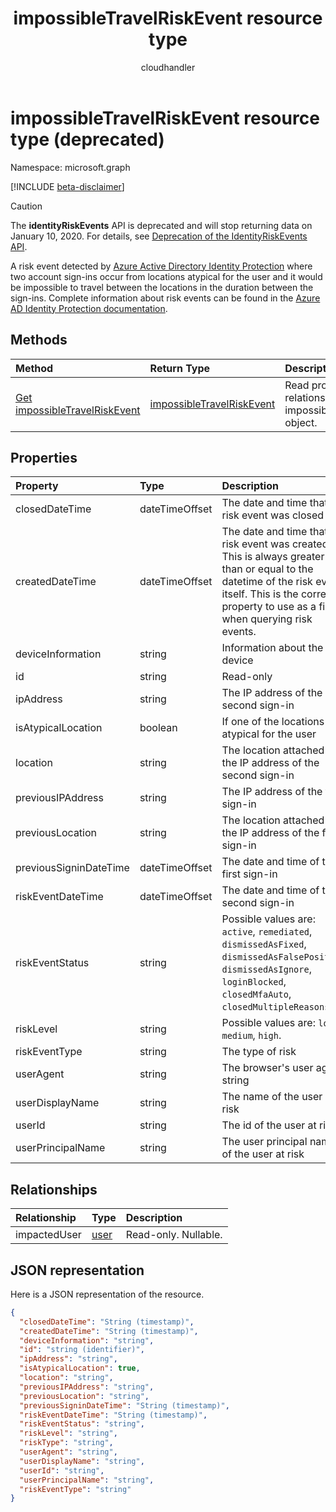 ﻿---
title: "impossibleTravelRiskEvent resource type"
description: "A risk event detected by Azure Active Directory Identity Protection where two account sign-ins occur from locations atypical for the user and it would be impossible to travel between the locations in the duration between the sign-ins. Complete information about risk events can be found in the Azure AD Identity Protection documentation."
localization_priority: Normal
doc_type: resourcePageType
ms.prod: ""
author: "cloudhandler"
---

# impossibleTravelRiskEvent resource type (deprecated)

Namespace: microsoft.graph

[!INCLUDE [beta-disclaimer](../../includes/beta-disclaimer.md)]

>[!CAUTION]
>The **identityRiskEvents** API is deprecated and will stop returning data on January 10, 2020. For details, see [Deprecation of the IdentityRiskEvents API](https://developer.microsoft.com/office/blogs/deprecatation-of-the-identityriskevents-api/).

A risk event detected by [Azure Active Directory Identity Protection](/azure/active-directory/identity-protection/overview-identity-protection) where two account sign-ins occur from locations atypical for the user and it would be impossible to travel between the locations in the duration between the sign-ins. Complete information about risk events can be found in the [Azure AD Identity Protection documentation](/azure/active-directory/identity-protection/overview-identity-protection).

## Methods

| Method                                                                   | Return Type                                               | Description                                                            |
| :----------------------------------------------------------------------- | :-------------------------------------------------------- | :--------------------------------------------------------------------- |
| [Get impossibleTravelRiskEvent](../api/impossibletravelriskevent-get.md) | [impossibleTravelRiskEvent](impossibletravelriskevent.md) | Read properties and relationships of impossibleTravelRiskEvent object. |

## Properties

| Property               | Type           | Description                                                                                                                                                                                                  |
| :--------------------- | :------------- | :----------------------------------------------------------------------------------------------------------------------------------------------------------------------------------------------------------- |
| closedDateTime         | dateTimeOffset | The date and time that the risk event was closed                                                                                                                                                             |
| createdDateTime        | dateTimeOffset | The date and time that the risk event was created. This is always greater than or equal to the datetime of the risk event itself. This is the correct property to use as a filter when querying risk events. |
| deviceInformation      | string         | Information about the device                                                                                                                                                                                 |
| id                     | string         | Read-only                                                                                                                                                                                                    |
| ipAddress              | string         | The IP address of the second sign-in                                                                                                                                                                         |
| isAtypicalLocation     | boolean        | If one of the locations is atypical for the user                                                                                                                                                             |
| location               | string         | The location attached to the IP address of the second sign-in                                                                                                                                                |
| previousIPAddress      | string         | The IP address of the first sign-in                                                                                                                                                                          |
| previousLocation       | string         | The location attached to the IP address of the first sign-in                                                                                                                                                 |
| previousSigninDateTime | dateTimeOffset | The date and time of the first sign-in                                                                                                                                                                       |
| riskEventDateTime      | dateTimeOffset | The date and time of the second sign-in                                                                                                                                                                      |
| riskEventStatus        | string         | Possible values are: `active`, `remediated`, `dismissedAsFixed`, `dismissedAsFalsePositive`, `dismissedAsIgnore`, `loginBlocked`, `closedMfaAuto`, `closedMultipleReasons`.                                  |
| riskLevel              | string         | Possible values are: `low`, `medium`, `high`.                                                                                                                                                                |
| riskEventType          | string         | The type of risk                                                                                                                                                                                             |
| userAgent              | string         | The browser's user agent string                                                                                                                                                                              |
| userDisplayName        | string         | The name of the user at risk                                                                                                                                                                                 |
| userId                 | string         | The id of the user at risk                                                                                                                                                                                   |
| userPrincipalName      | string         | The user principal name of the user at risk                                                                                                                                                                  |

## Relationships

| Relationship | Type            | Description          |
| :----------- | :-------------- | :------------------- |
| impactedUser | [user](user.md) | Read-only. Nullable. |

## JSON representation

Here is a JSON representation of the resource.

<!-- {
  "blockType": "resource",
  "keyProperty": "id",
  "optionalProperties": [

  ],
  "@odata.type": "microsoft.graph.impossibleTravelRiskEvent"
}-->

```json
{
  "closedDateTime": "String (timestamp)",
  "createdDateTime": "String (timestamp)",
  "deviceInformation": "string",
  "id": "string (identifier)",
  "ipAddress": "string",
  "isAtypicalLocation": true,
  "location": "string",
  "previousIPAddress": "string",
  "previousLocation": "string",
  "previousSigninDateTime": "String (timestamp)",
  "riskEventDateTime": "String (timestamp)",
  "riskEventStatus": "string",
  "riskLevel": "string",
  "riskType": "string",
  "userAgent": "string",
  "userDisplayName": "string",
  "userId": "string",
  "userPrincipalName": "string",
  "riskEventType": "string"
}

```

<!-- uuid: 8fcb5dbc-d5aa-4681-8e31-b001d5168d79
2015-10-25 14:57:30 UTC -->

<!--
{
  "type": "#page.annotation",
  "description": "impossibleTravelRiskEvent resource",
  "keywords": "",
  "section": "documentation",
  "tocPath": "",
  "suppressions": []
}
-->